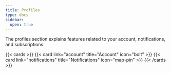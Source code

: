 ```yaml
---
title: Profiles
type: docs
sidebar:
  open: true
---
```


The profiles section explains features related to your account, notifications, and subscriptions:

{{< cards >}} 
{{< card link="account" title="Account" icon="bolt" >}} 
{{< card link="notifications" title="Notifications" icon="map-pin" >}} 
{{< /cards >}}
